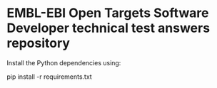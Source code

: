# EMBL-EBI Open Targets Software Developer technical test answers repository

<!DOCTYPE >
<html>
 <head> 
  <meta charset="utf-8">  
  <title> Installation </title> 
</head>

Install the Python dependencies using:

pip install -r requirements.txt

</html>
